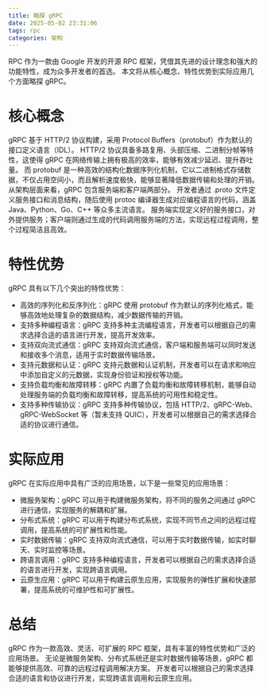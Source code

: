 ```yaml
---
title: 略探 gRPC
date: 2025-05-02 23:31:06
tags: rpc
categories: 架构
---
```


RPC 作为一款由 Google 开发的开源 RPC 框架，凭借其先进的设计理念和强大的功能特性，成为众多开发者的首选。
本文将从核心概念、特性优势到实际应用几个方面略探 gRPC。

<!--more-->

# 核心概念
gRPC 基于 HTTP/2 协议构建，采用 Protocol Buffers（protobuf）作为默认的接口定义语言（IDL）。
HTTP/2 协议具备多路复用、头部压缩、二进制分帧等特性，这使得 gRPC 在网络传输上拥有极高的效率，能够有效减少延迟、提升吞吐量。
而 protobuf 是一种高效的结构化数据序列化机制，它以二进制格式存储数据，不仅占用空间小，而且解析速度极快，能够显著降低数据传输和处理的开销。​
从架构层面来看，gRPC 包含服务端和客户端两部分。
开发者通过 .proto 文件定义服务接口和消息结构，随后使用 protoc 编译器生成对应编程语言的代码，涵盖 Java、Python、Go、C++ 等众多主流语言。
服务端实现定义好的服务接口，对外提供服务；客户端则通过生成的代码调用服务端的方法，实现远程过程调用，整个过程简洁且高效。

# 特性优势
gRPC 具有以下几个突出的特性优势：
- 高效的序列化和反序列化：gRPC 使用 protobuf 作为默认的序列化格式，能够高效地处理复杂的数据结构，减少数据传输的开销。
- 支持多种编程语言：gRPC 支持多种主流编程语言，开发者可以根据自己的需求选择合适的语言进行开发，提高开发效率。
- 支持双向流式通信：gRPC 支持双向流式通信，客户端和服务端可以同时发送和接收多个消息，适用于实时数据传输场景。
- 支持元数据和认证：gRPC 支持元数据和认证机制，开发者可以在请求和响应中添加自定义的元数据，实现身份验证和授权等功能。
- 支持负载均衡和故障转移：gRPC 内置了负载均衡和故障转移机制，能够自动处理服务端的负载均衡和故障转移，提高系统的可用性和稳定性。
- 支持多种传输协议：gRPC 支持多种传输协议，包括 HTTP/2、gRPC-Web、gRPC-WebSocket 等（暂未支持 QUIC），开发者可以根据自己的需求选择合适的协议进行通信。

# 实际应用
gRPC 在实际应用中具有广泛的应用场景，以下是一些常见的应用场景：
- 微服务架构：gRPC 可以用于构建微服务架构，将不同的服务之间通过 gRPC 进行通信，实现服务的解耦和扩展。
- 分布式系统：gRPC 可以用于构建分布式系统，实现不同节点之间的远程过程调用，提高系统的可扩展性和性能。
- 实时数据传输：gRPC 支持双向流式通信，可以用于实时数据传输，如实时聊天、实时监控等场景。
- 跨语言调用：gRPC 支持多种编程语言，开发者可以根据自己的需求选择合适的语言进行开发，实现跨语言调用。
- 云原生应用：gRPC 可以用于构建云原生应用，实现服务的弹性扩展和快速部署，提高系统的可维护性和可扩展性。

# 总结
gRPC 作为一款高效、灵活、可扩展的 RPC 框架，具有丰富的特性优势和广泛的应用场景。
无论是微服务架构、分布式系统还是实时数据传输等场景，gRPC 都能够提供高效、可靠的远程过程调用解决方案。
开发者可以根据自己的需求选择合适的语言和协议进行开发，实现跨语言调用和云原生应用。​
